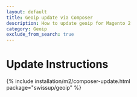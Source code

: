 ```yaml
---
layout: default
title: Geoip update via Composer
description: How to update geoip for Magento 2
category: Geoip
exclude_from_search: true
---
```


# Update Instructions

{% include installation/m2/composer-update.html package="swissup/geoip" %}
